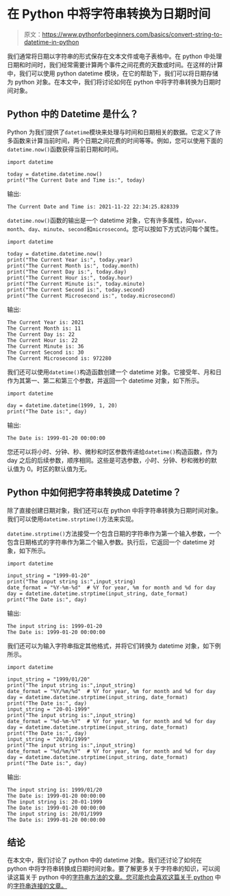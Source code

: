# 在 Python 中将字符串转换为日期时间

> 原文：<https://www.pythonforbeginners.com/basics/convert-string-to-datetime-in-python>

我们通常将日期以字符串的形式保存在文本文件或电子表格中。在 python 中处理日期和时间时，我们经常需要计算两个事件之间花费的天数或时间。在这样的计算中，我们可以使用 python datetime 模块，在它的帮助下，我们可以将日期存储为 python 对象。在本文中，我们将讨论如何在 python 中将字符串转换为日期时间对象。

## Python 中的 Datetime 是什么？

Python 为我们提供了`datetime`模块来处理与时间和日期相关的数据。它定义了许多函数来计算当前时间，两个日期之间花费的时间等等。例如，您可以使用下面的`datetime.now()`函数获得当前日期和时间。

```
import datetime

today = datetime.datetime.now()
print("The Current Date and Time is:", today) 
```

输出:

```
The Current Date and Time is: 2021-11-22 22:34:25.828339
```

`datetime.now()`函数的输出是一个 datetime 对象，它有许多属性，如`year`、`month`、`day`、`minute`、`second`和`microsecond`。您可以按如下方式访问每个属性。

```
import datetime

today = datetime.datetime.now()
print("The Current Year is:", today.year)
print("The Current Month is:", today.month)
print("The Current Day is:", today.day)
print("The Current Hour is:", today.hour)
print("The Current Minute is:", today.minute)
print("The Current Second is:", today.second)
print("The Current Microsecond is:", today.microsecond)
```

输出:

```
The Current Year is: 2021
The Current Month is: 11
The Current Day is: 22
The Current Hour is: 22
The Current Minute is: 36
The Current Second is: 30
The Current Microsecond is: 972280
```

我们还可以使用`datetime()`构造函数创建一个 datetime 对象。它接受年、月和日作为其第一、第二和第三个参数，并返回一个 datetime 对象，如下所示。

```
import datetime

day = datetime.datetime(1999, 1, 20)
print("The Date is:", day)
```

输出:

```
The Date is: 1999-01-20 00:00:00
```

您还可以将小时、分钟、秒、微秒和时区参数传递给`datetime()`构造函数，作为 day 之后的后续参数，顺序相同。这些是可选参数，小时、分钟、秒和微秒的默认值为 0。时区的默认值为无。

## Python 中如何把字符串转换成 Datetime？

除了直接创建日期对象，我们还可以在 python 中将字符串转换为日期时间对象。我们可以使用`datetime.strptime()`方法来实现。

`datetime.strptime()`方法接受一个包含日期的字符串作为第一个输入参数，一个包含日期格式的字符串作为第二个输入参数。执行后，它返回一个 datetime 对象，如下所示。

```
import datetime

input_string = "1999-01-20"
print("The input string is:",input_string)
date_format = "%Y-%m-%d"  # %Y for year, %m for month and %d for day
day = datetime.datetime.strptime(input_string, date_format)
print("The Date is:", day)
```

输出:

```
The input string is: 1999-01-20
The Date is: 1999-01-20 00:00:00
```

我们还可以为输入字符串指定其他格式，并将它们转换为 datetime 对象，如下例所示。

```
import datetime

input_string = "1999/01/20"
print("The input string is:",input_string)
date_format = "%Y/%m/%d"  # %Y for year, %m for month and %d for day
day = datetime.datetime.strptime(input_string, date_format)
print("The Date is:", day)
input_string = "20-01-1999"
print("The input string is:",input_string)
date_format = "%d-%m-%Y"  # %Y for year, %m for month and %d for day
day = datetime.datetime.strptime(input_string, date_format)
print("The Date is:", day)
input_string = "20/01/1999"
print("The input string is:",input_string)
date_format = "%d/%m/%Y"  # %Y for year, %m for month and %d for day
day = datetime.datetime.strptime(input_string, date_format)
print("The Date is:", day)
```

输出:

```
The input string is: 1999/01/20
The Date is: 1999-01-20 00:00:00
The input string is: 20-01-1999
The Date is: 1999-01-20 00:00:00
The input string is: 20/01/1999
The Date is: 1999-01-20 00:00:00
```

## 结论

在本文中，我们讨论了 python 中的 datetime 对象。我们还讨论了如何在 python 中将字符串转换成日期时间对象。要了解更多关于字符串的知识，可以阅读这篇关于 python 中的[字符串方法的文章。您可能也会喜欢这篇关于 python](https://www.pythonforbeginners.com/basics/python-string-methods-for-string-manipulation) 中的[字符串连接的文章。](https://www.pythonforbeginners.com/concatenation/string-concatenation-and-formatting-in-python)